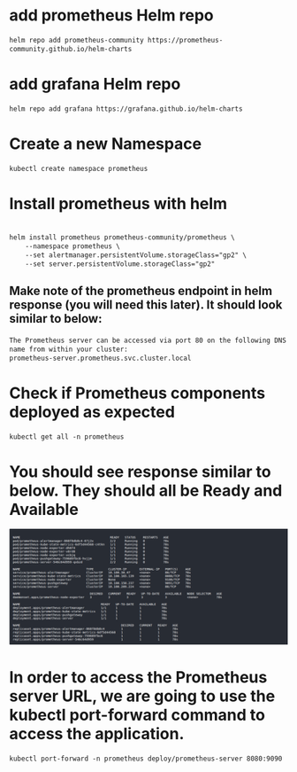 # add prometheus Helm repo
```
helm repo add prometheus-community https://prometheus-community.github.io/helm-charts

```

# add grafana Helm repo
```
helm repo add grafana https://grafana.github.io/helm-charts

```
# Create a new Namespace
```
kubectl create namespace prometheus

```
# Install prometheus with helm

```

helm install prometheus prometheus-community/prometheus \
    --namespace prometheus \
    --set alertmanager.persistentVolume.storageClass="gp2" \
    --set server.persistentVolume.storageClass="gp2"

```

## Make note of the prometheus endpoint in helm response (you will need this later). It should look similar to below: 
```
The Prometheus server can be accessed via port 80 on the following DNS name from within your cluster:
prometheus-server.prometheus.svc.cluster.local

```

# Check if Prometheus components deployed as expected
```
kubectl get all -n prometheus

```
# You should see response similar to below. They should all be Ready and Available

![alt text](https://github.com/anjanpaul/prometheus-and-grafana-Installelation/blob/main/Deployed%20Vesion.png)


# In order to access the Prometheus server URL, we are going to use the kubectl port-forward command to access the application.

```
kubectl port-forward -n prometheus deploy/prometheus-server 8080:9090

```